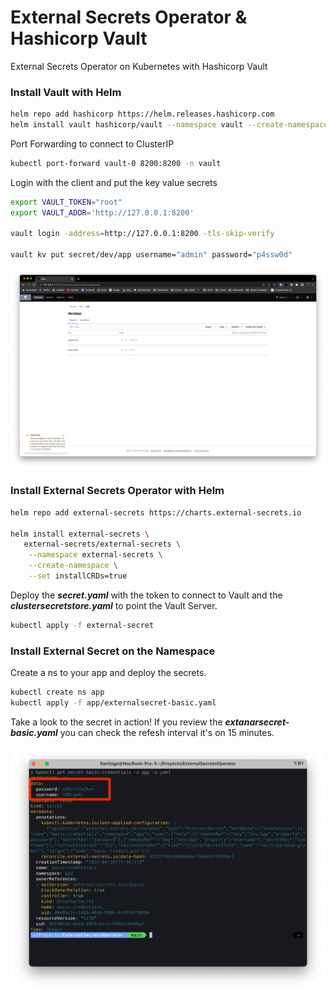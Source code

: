 # External Secrets Operator & Hashicorp Vault

External Secrets Operator on Kubernetes with Hashicorp Vault

### Install Vault with Helm

``` bash
helm repo add hashicorp https://helm.releases.hashicorp.com
helm install vault hashicorp/vault --namespace vault --create-namespace -f hashicorp-vault/values.yaml
```

Port Forwarding to connect to ClusterIP

``` bash
kubectl port-forward vault-0 8200:8200 -n vault
```

Login with the client and put the key value secrets

``` bash
export VAULT_TOKEN="root"
export VAULT_ADDR='http://127.0.0.1:8200'

vault login -address=http://127.0.0.1:8200 -tls-skip-verify

vault kv put secret/dev/app username="admin" password="p4ssw0d"
```
<p align="center">
<img src="screenshots/UI.png" width="800" >
</p>

### Install External Secrets Operator with Helm

``` bash
helm repo add external-secrets https://charts.external-secrets.io

helm install external-secrets \
   external-secrets/external-secrets \
    --namespace external-secrets \
    --create-namespace \
    --set installCRDs=true
```

Deploy the ***secret.yaml*** with the token to connect to Vault and the ***clustersecretstore.yaml*** to point the Vault Server.

``` bash
kubectl apply -f external-secret
```

### Install External Secret on the Namespace

Create a ns to your app and deploy the secrets.

``` bash
kubectl create ns app
kubectl apply -f app/externalsecret-basic.yaml
```

Take a look to the secret in action! If you review the ***extanarsecret-basic.yaml*** you can check the refesh interval it's on 15 minutes.

<p align="center">
<img src="screenshots/DATA.png" width="800" >
</p>